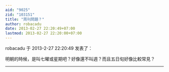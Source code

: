 ```yaml
---
aid: "9025"
zid: "103151"
title: "周刊問題？"
author: robacadu
date: 2013-02-27 22:20:49+07:00
lastmod: 2013-02-27 22:20:00+07:00
---
```


robacadu 于 2013-2-27 22:20:49 发表了：

明朝的時候，是叫七曜或星期吧？好像還不叫週？而且五日旬好像比較常見？

---
